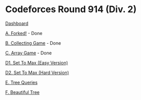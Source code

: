 # Codeforces Round 914 (Div. 2)

[Dashboard](https://codeforces.com/contest/1904)

[A. Forked!](https://codeforces.com/contest/1904/problem/A) - Done

[B. Collecting Game](https://codeforces.com/contest/1904/problem/B) - Done

[C. Array Game](https://codeforces.com/contest/1904/problem/C) - Done

[D1. Set To Max (Easy Version)](https://codeforces.com/contest/1904/problem/D1)

[D2. Set To Max (Hard Version)](https://codeforces.com/contest/1904/problem/D2)

[E. Tree Queries](https://codeforces.com/contest/1904/problem/E)

[F. Beautiful Tree](https://codeforces.com/contest/1904/problem/F)

